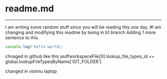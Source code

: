 # readme.md
<hr>

I am writing some random stuff since you will be reading this one day.
#I am changing and modifying this readme by being in b1 branch
Adding 1 more sentence to this.

```javascript
console.log('hello world);
```

chnaged in github like this asdfworkspaceFile[0].lookup_file_types_id == global.lookupFileTypesByName['GIT_FOLDER']



changed in vishnu laptop
